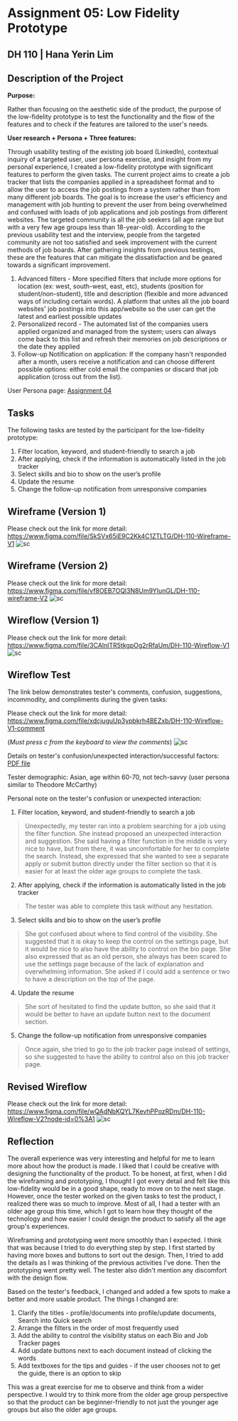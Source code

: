 # Assignment 05: Low Fidelity Prototype
## DH 110 | Hana Yerin Lim 

## Description of the Project 
**Purpose:**

Rather than focusing on the aesthetic side of the product, the purpose of the low-fidelity prototype is to test the functionality and the flow of the features and to check if the features are tailored to the user's needs. 

**User research + Persona + Three features:**

Through usability testing of the existing job board (LinkedIn), contextual inquiry of a targeted user, user persona exercise, and insight from my personal experience, I created a low-fidelity prototype with significant features to perform the given tasks.
The current project aims to create a job tracker that lists the companies applied in a spreadsheet format and to allow the user to access the job postings from a system rather than from many different job boards. The goal is to increase the user's efficiency and management with job hunting to prevent the user from being overwhelmed and confused with loads of job applications and job postings from different websites. The targeted community is all the job seekers (all age range but with a very few age groups less than 18-year-old). According to the previous usability test and the interview, people from the targeted community are not too satisfied and seek improvement with the current methods of job boards. After gathering insights from previous testings, these are the features that can mitigate the dissatisfaction and be geared towards a significant improvement. 

1. Advanced filters - More specified filters that include more options for location (ex: west, south-west, east, etc), students (position for student/non-student), title and description (flexible and more advanced ways of including certain words). A platform that unites all the job board websites' job postings into this app/website so the user can get the latest and earliest possible updates
2. Personalized record - The automated list of the companies users applied organized and managed from the system; users can always come back to this list and refresh their memories on job descriptions or the date they applied
3. Follow-up Notification on application: If the company hasn't responded after a month, users receive a notification and can choose different possible options: either cold email the companies or discard that job application (cross out from the list).

User Persona page: [Assignment 04](https://github.com/pioneer0317/DH110-HANALIM/tree/main/Assignments/Assignment%2004)

## Tasks
The following tasks are tested by the participant for the low-fidelity prototype:
1. Filter location, keyword, and student-friendly to search a job
2. After applying, check if the information is automatically listed in the job tracker
3. Select skills and bio to show on the user’s profile
4. Update the resume
5. Change the follow-up notification from unresponsive companies

## Wireframe (Version 1) 
Please check out the link for more detail: https://www.figma.com/file/SkSVx65iE9C2Kk4C1ZTLTG/DH-110-Wireframe-V1
![sc](wireframe_v1.PNG)

## Wireframe (Version 2) 
Please check out the link for more detail: https://www.figma.com/file/vf8OEB7OQl3N8Um9YIunGL/DH-110-wireframe-V2
![sc](wireframe_v2.PNG)

## Wireflow (Version 1) 
Please check out the link for more detail: https://www.figma.com/file/3CAInlTR5tkgpOg2rRfaUm/DH-110-Wireflow-V1
![sc](WF_V1.PNG)

## Wireflow Test
The link below demonstrates tester's comments, confusion, suggestions, incommodity, and compliments during the given tasks: 

Please check out the link for more detail: https://www.figma.com/file/xdcjuguUp3ypbkrh4BEZxb/DH-110-Wireflow-V1-comment

(*Must press c from the keyboard to view the comments*)
![sc](WF_comment.PNG)

Details on tester's confusion/unexpected interaction/successful factors: [PDF file](Wireflow_Test_walk-through.pdf)

Tester demographic: Asian, age within 60-70, not tech-savvy (user persona similar to Theodore McCarthy) 

Personal note on the tester's confusion or unexpected interaction: 
1. Filter location, keyword, and student-friendly to search a job
> Unexpectedly, my tester ran into a problem searching for a job using the filter function. She instead proposed an unexpected interaction and suggestion. She said having a filter function in the middle is very nice to have, but from there, it was uncomfortable for her to complete the search. Instead, she expressed that she wanted to see a separate apply or submit button directly under the filter section so that it is easier for at least the older age groups to complete the task. 
2. After applying, check if the information is automatically listed in the job tracker
> The tester was able to complete this task without any hesitation. 
3. Select skills and bio to show on the user’s profile
> She got confused about where to find control of the visibility. She suggested that it is okay to keep the control on the settings page, but it would be nice to also have the ability to control on the bio page. She also expressed that as an old person, she always has been scared to use the settings page because of the lack of explanation and overwhelming information. She asked if I could add a sentence or two to have a description on the top of the page. 
4. Update the resume
> She sort of hesitated to find the update button, so she said that it would be better to have an update button next to the document section. 
5. Change the follow-up notification from unresponsive companies
> Once again, she tried to go to the job tracker page instead of settings, so she suggested to have the ability to control also on this job tracker page. 

## Revised Wireflow 
Please check out the link for more detail: https://www.figma.com/file/wQAdNbKQYL7KevhPPozRDm/DH-110-Wireflow-V2?node-id=0%3A1
![sc](WF_revised.PNG)

## Reflection
The overall experience was very interesting and helpful for me to learn more about how the product is made. I liked that I could be creative with designing the functionality of the product. To be honest, at first, when I did the wireframing and prototyping, I thought I got every detail and felt like this low-fidelity would be in a good shape, ready to move on to the next stage. However, once the tester worked on the given tasks to test the product, I realized there was so much to improve. Most of all, I had a tester with an older age group this time, which I got to learn how they thought of the technology and how easier I could design the product to satisfy all the age group's experiences. 

Wireframing and prototyping went more smoothly than I expected. I think that was because I tried to do everything step by step. I first started by having more boxes and buttons to sort out the design. Then, I tried to add the details as I was thinking of the previous activities I've done. Then the prototyping went pretty well. The tester also didn't mention any discomfort with the design flow. 

Based on the tester's feedback, I changed and added a few spots to make a better and more usable product. The things I changed are: 
1. Clarify the titles - profile/documents into profile/update documents, Search into Quick search
2. Arrange the filters in the order of most frequently used
3. Add the ability to control the visibility status on each Bio and Job Tracker pages
4. Add update buttons next to each document instead of clicking the words 
5. Add textboxes for the tips and guides - if the user chooses not to get the guide, there is an option to skip 

This was a great exercise for me to observe and think from a wider perspective. I would try to think more from the older age group perspective so that the product can be beginner-friendly to not just the younger age groups but also the older age groups. 
